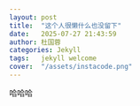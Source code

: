```yaml
---
layout: post
title:  "这个人很懒什么也没留下"
date:   2025-07-27 21:43:59
author: 杜国蓉
categories: Jekyll
tags:	jekyll welcome
cover:  "/assets/instacode.png"
---
```


哈哈哈
